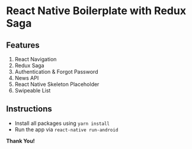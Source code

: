 # React Native Boilerplate with Redux Saga

## Features

1. React Navigation
2. Redux Saga
3. Authentication & Forgot Password
4. News API
5. React Native Skeleton Placeholder
6. Swipeable List

## Instructions

- Install all packages using `yarn install`
- Run the app via `react-native run-android`

**Thank You!**
